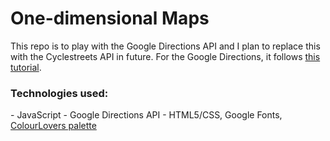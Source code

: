 <h1>One-dimensional Maps</h1>
<p>This repo is to play with the Google Directions API and I plan to replace this with the Cyclestreets API in future. For the Google Directions, it follows <a href="http://www.dreamdealer.nl/tutorials/getting_directions_with_google_maps.html">this tutorial</a>.</p>

<h3>Technologies used:</h3>
- JavaScript
- Google Directions API
- HTML5/CSS, Google Fonts, <a href="http://www.colourlovers.com/palette/3520024/Crustaceans_To_Eat">ColourLovers palette</a>